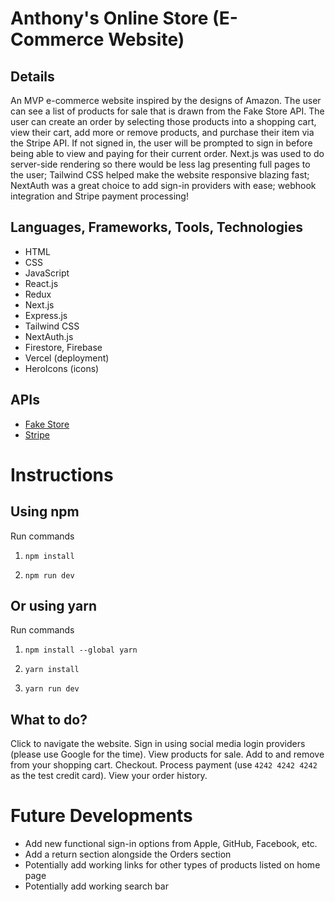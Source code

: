# Anthony's Online Store (E-Commerce Website)

## Details

An MVP e-commerce website inspired by the designs of Amazon. The user can see a list of products for sale that is drawn from the Fake Store API. The user can create an order by selecting those products into a shopping cart, view their cart, add more or remove products, and purchase their item via the Stripe API. If not signed in, the user will be prompted to sign in before being able to view and paying for their current order. Next.js was used to do server-side rendering so there would be less lag presenting full pages to the user; Tailwind CSS helped make the website responsive blazing fast; NextAuth was a great choice to add sign-in providers with ease; webhook integration and Stripe payment processing!

## Languages, Frameworks, Tools, Technologies

- HTML
- CSS
- JavaScript
- React.js
- Redux
- Next.js
- Express.js
- Tailwind CSS
- NextAuth.js
- Firestore, Firebase
- Vercel (deployment)
- HeroIcons (icons)

## APIs

- [Fake Store](https://fakestoreapi.com)
- [Stripe](https://stripe.com)

# Instructions

## Using npm

Run commands

1. `npm install`

2. `npm run dev`

## Or using yarn

Run commands

1. `npm install --global yarn`

2. `yarn install`

3. `yarn run dev`

## What to do?

Click to navigate the website. Sign in using social media login providers (please use Google for the time). View products for sale. Add to and remove from your shopping cart. Checkout. Process payment (use `4242 4242 4242` as the test credit card). View your order history.

# Future Developments

- Add new functional sign-in options from Apple, GitHub, Facebook, etc.
- Add a return section alongside the Orders section
- Potentially add working links for other types of products listed on home page
- Potentially add working search bar
